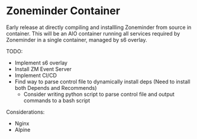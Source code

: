 # Zoneminder Container

Early release at directly compiling and installling Zoneminder from source in container.
This will be an AIO container running all services required by Zoneminder in a single container, managed by s6 overlay.


TODO:
- Implement s6 overlay
- Install ZM Event Server
- Implement CI/CD
- Find way to parse control file to dynamically install deps (Need to install both Depends and Recommends)
    - Consider writing python script to parse control file and output commands to a bash script

Considerations:
- Nginx
- Alpine
